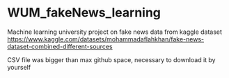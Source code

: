 # WUM_fakeNews_learning

Machine learning university project on fake news data from kaggle dataset
https://www.kaggle.com/datasets/mohammadaflahkhan/fake-news-dataset-combined-different-sources

CSV file was bigger than max github space, necessary to download it by yourself
